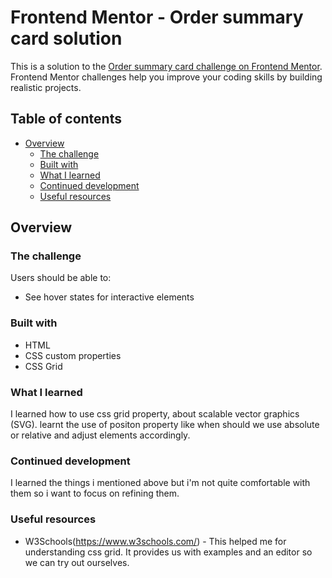 # Frontend Mentor - Order summary card solution

This is a solution to the [Order summary card challenge on Frontend Mentor](https://www.frontendmentor.io/challenges/order-summary-component-QlPmajDUj). Frontend Mentor challenges help you improve your coding skills by building realistic projects.

## Table of contents

- [Overview](#overview)
  - [The challenge](#the-challenge)
  - [Built with](#built-with)
  - [What I learned](#what-i-learned)
  - [Continued development](#continued-development)
  - [Useful resources](#useful-resources)

## Overview

### The challenge

Users should be able to:

- See hover states for interactive elements

### Built with

- HTML
- CSS custom properties
- CSS Grid

### What I learned

I learned how to use css grid property, about scalable vector graphics (SVG). learnt the use of positon property like when should we use absolute or relative and adjust elements accordingly.

### Continued development

I learned the things i mentioned above but i'm not quite comfortable with them so i want to focus on refining them.

### Useful resources

- W3Schools(https://www.w3schools.com/) - This helped me for understanding css grid. It provides us with examples and an editor so we can try out ourselves.
